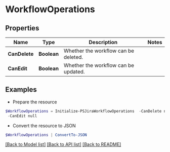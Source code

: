 # WorkflowOperations
## Properties

Name | Type | Description | Notes
------------ | ------------- | ------------- | -------------
**CanDelete** | **Boolean** | Whether the workflow can be deleted. | 
**CanEdit** | **Boolean** | Whether the workflow can be updated. | 

## Examples

- Prepare the resource
```powershell
$WorkflowOperations = Initialize-PSJiraWorkflowOperations  -CanDelete null `
 -CanEdit null
```

- Convert the resource to JSON
```powershell
$WorkflowOperations | ConvertTo-JSON
```

[[Back to Model list]](../README.md#documentation-for-models) [[Back to API list]](../README.md#documentation-for-api-endpoints) [[Back to README]](../README.md)

